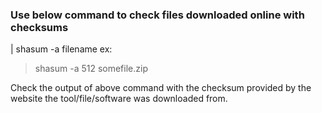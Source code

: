 ### Use below command to check files downloaded online with checksums
| shasum -a <algo-name> filename
ex: 
> shasum -a 512 somefile.zip

Check the output of above command with the checksum provided by the website the tool/file/software was downloaded from. 
